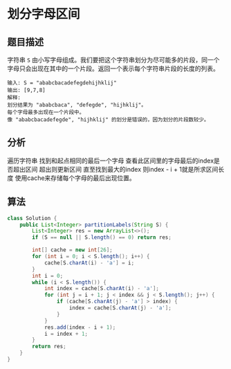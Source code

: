 # 划分字母区间

## 题目描述

字符串 `S` 由小写字母组成。我们要把这个字符串划分为尽可能多的片段，同一个字母只会出现在其中的一个片段。返回一个表示每个字符串片段的长度的列表。

```
输入: S = "ababcbacadefegdehijhklij"
输出: [9,7,8]
解释:
划分结果为 "ababcbaca", "defegde", "hijhklij"。
每个字母最多出现在一个片段中。
像 "ababcbacadefegde", "hijhklij" 的划分是错误的，因为划分的片段数较少。
```

## 分析

遍历字符串 找到和起点相同的最后一个字母 查看此区间里的字母最后的index是否超出区间 超出则更新区间 直至找到最大的index 则index - i + 1就是所求区间长度 使用cache来存储每个字母的最后出现位置。

## 算法

```java
class Solution {
    public List<Integer> partitionLabels(String S) {
        List<Integer> res = new ArrayList<>();
        if (S == null || S.length() == 0) return res;

        int[] cache = new int[26];
        for (int i = 0; i < S.length(); i++) {
            cache[S.charAt(i) - 'a'] = i;
        }
        int i = 0;
        while (i < S.length()) {
            int index = cache[S.charAt(i) - 'a'];
            for (int j = i + 1; j < index && j < S.length(); j++) {
                if (cache[S.charAt(j) - 'a'] > index) {
                    index = cache[S.charAt(j) - 'a'];
                }
            }
            res.add(index - i + 1);
            i = index + 1;
        }
        return res;
    }
}
```
